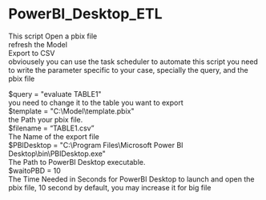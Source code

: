 # PowerBI_Desktop_ETL
This script Open a pbix file  
refresh the Model  
Export to CSV  
obviousely you can use the task scheduler to automate this script
you need to write the parameter specific to your case, specially the query, and the pbix file


$query = "evaluate TABLE1"  
   you need to change it to the table you want to export  
$template = "C:\Model\template.pbix"     
the Path your pbix file.   
$filename = “TABLE1.csv”    
The Name of the export file  
$PBIDesktop = "C:\Program Files\Microsoft Power BI Desktop\bin\PBIDesktop.exe"    
The Path to PowerBI Desktop executable.   
$waitoPBD  = 10                                                                            
The Time Needed in Seconds for PowerBI Desktop to                                                                                           launch and open the pbix file, 10 second by                                                                                                 default, you may increase it for big file  

